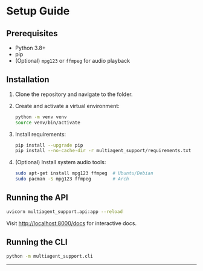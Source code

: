 # Setup Guide

## Prerequisites

- Python 3.8+
- pip
- (Optional) `mpg123` or `ffmpeg` for audio playback

## Installation

1. Clone the repository and navigate to the folder.

2. Create and activate a virtual environment:
    ```bash
    python -m venv venv
    source venv/bin/activate
    ```

3. Install requirements:
    ```bash
    pip install --upgrade pip
    pip install --no-cache-dir -r multiagent_support/requirements.txt
    ```

4. (Optional) Install system audio tools:
    ```bash
    sudo apt-get install mpg123 ffmpeg  # Ubuntu/Debian
    sudo pacman -S mpg123 ffmpeg        # Arch
    ```

## Running the API

```bash
uvicorn multiagent_support.api:app --reload
```
Visit [http://localhost:8000/docs](http://localhost:8000/docs) for interactive docs.

## Running the CLI

```bash
python -m multiagent_support.cli
```

---